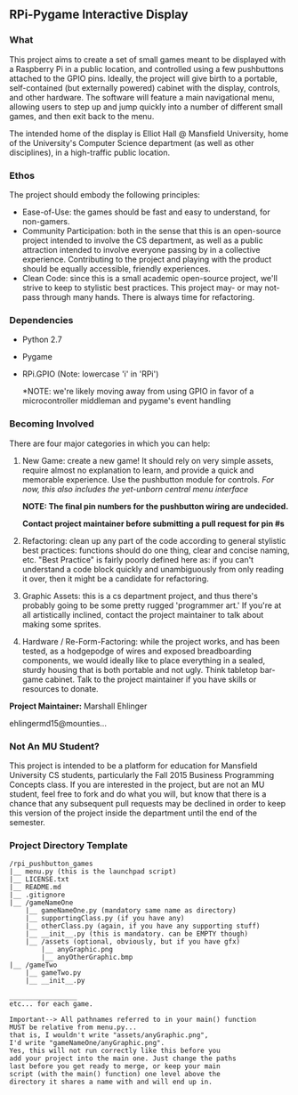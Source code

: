 ## RPi-Pygame Interactive Display

### What
This project aims to create a set of small games meant to be displayed
with a Raspberry Pi in a public location, and controlled using a few
pushbuttons attached to the GPIO pins. Ideally, the project will give
birth to a portable, self-contained (but externally powered) cabinet
with the display, controls, and other hardware. The software will
feature a main navigational menu, allowing users to step up and 
jump quickly into a number of different small games, and then
exit back to the menu. 

The intended home of the display is Elliot Hall @ Mansfield University,
home of the University's Computer Science department (as well as other
disciplines), in a high-traffic public location. 

### Ethos
The project should embody the following principles:

* Ease-of-Use: the games should be fast and easy to understand, for non-gamers.
* Community Participation: both in the sense that this is an open-source
	project intended to involve the CS department, as well as a public
	attraction intended to involve everyone passing by in a collective
	experience. Contributing to the project and playing with the product
	should be equally accessible, friendly experiences.
* Clean Code: since this is a small academic open-source project,
	we'll strive to keep to stylistic best practices. This project may-
	or may not- pass through many hands. There is always time for refactoring.

### Dependencies
* Python 2.7
* Pygame
* RPi.GPIO (Note: lowercase 'i' in 'RPi')

	*NOTE: we're likely moving away from using GPIO in favor of a microcontroller middleman and pygame's event handling


### Becoming Involved
There are four major categories in which you can help:

1. New Game: create a new game! It should rely on very simple assets,
	require almost no explanation to learn, and provide a quick and
	memorable experience. Use the pushbutton module for controls. *For now,
	this also includes the yet-unborn central menu interface*

	**NOTE: The final pin numbers for the pushbutton wiring are undecided.**

	**Contact project maintainer before submitting a pull request for pin #s**
2. Refactoring: clean up any part of the code according to general stylistic
	best practices: functions should do one thing, clear and concise naming,
	etc. "Best Practice" is fairly poorly defined here as: if you can't 
	understand a code block quickly and unambiguously from only reading it
	over, then it might be a candidate for refactoring.
3. Graphic Assets: this is a cs department project, and thus there's probably
	going to be some pretty rugged 'programmer art.' If you're at all
	artistically inclined, contact the project maintainer to talk about 
	making some sprites.
4. Hardware / Re-Form-Factoring: while the project works, and has been tested,
	as a hodgepodge of wires and exposed breadboarding components, we would
	ideally like to place everything in a sealed, sturdy housing that is both
	portable and not ugly. Think tabletop bar-game cabinet. Talk to the project
	maintainer if you have skills or resources to donate.

**Project Maintainer:** 
Marshall Ehlinger

ehlingermd15@mounties...

### Not An MU Student?
This project is intended to be a platform for education for Mansfield University
CS students, particularly the Fall 2015 Business Programming Concepts class. 
If you are interested in the project, but are not an MU student, feel
free to fork and do what you will, but know that there is a chance that any subsequent
pull requests may be declined in order to keep this version of the project inside
the department until the end of the semester.

### Project Directory Template
```
/rpi_pushbutton_games
|__ menu.py (this is the launchpad script)
|__ LICENSE.txt
|__ README.md
|__ .gitignore
|__ /gameNameOne
    |__ gameNameOne.py (mandatory same name as directory)
    |__ supportingClass.py (if you have any)
    |__ otherClass.py (again, if you have any supporting stuff)
    |__ __init__.py (this is mandatory. can be EMPTY though)
    |__ /assets (optional, obviously, but if you have gfx)
        |__ anyGraphic.png
        |__ anyOtherGraphic.bmp
|__ /gameTwo
    |__ gameTwo.py
    |__ __init__.py

_________________
etc... for each game.
		
Important--> All pathnames referred to in your main() function 
MUST be relative from menu.py... 
that is, I wouldn't write "assets/anyGraphic.png",
I'd write "gameNameOne/anyGraphic.png".
Yes, this will not run correctly like this before you
add your project into the main one. Just change the paths
last before you get ready to merge, or keep your main
script (with the main() function) one level above the
directory it shares a name with and will end up in.
```